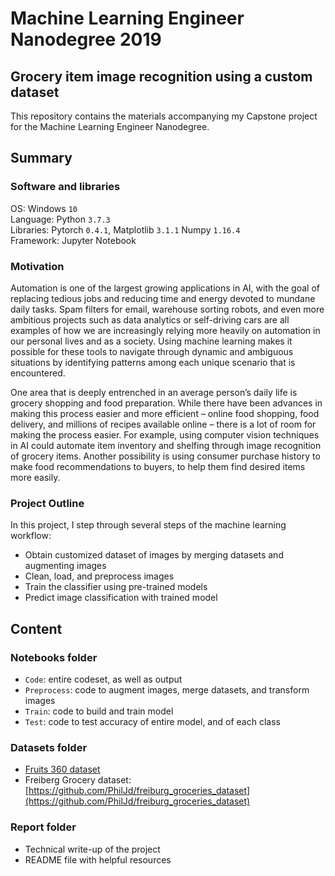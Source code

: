 # Machine Learning Engineer Nanodegree 2019
## Grocery item image recognition using a custom dataset

This repository contains the materials accompanying my Capstone project for the Machine Learning Engineer Nanodegree.

## Summary

### Software and libraries 
OS: Windows `10` <br>
Language: Python `3.7.3` <br>
Libraries: Pytorch `0.4.1`, Matplotlib `3.1.1` Numpy `1.16.4` <br>
Framework: Jupyter Notebook <br>

### Motivation
Automation is one of the largest growing applications in AI, with the goal of replacing tedious jobs and reducing time and energy devoted to mundane daily tasks.  Spam filters for email, warehouse sorting robots, and even more ambitious projects such as data analytics or self-driving cars are all examples of how we are increasingly relying more heavily on automation in our personal lives and as a society.  Using machine learning makes it possible for these tools to navigate through dynamic and ambiguous situations by identifying patterns among each unique scenario that is encountered.   

One area that is deeply entrenched in an average person’s daily life is grocery shopping and food preparation.  While there have been advances in making this process easier and more efficient – online food shopping, food delivery, and millions of recipes available online – there is a lot of room for making the process easier.  For example, using computer vision techniques in AI could automate item inventory and shelfing through image recognition of grocery items.  Another possibility is using consumer purchase history to make food recommendations to buyers, to help them find desired items more easily.  

### Project Outline
In this project, I step through several steps of the machine learning workflow:
- Obtain customized dataset of images by merging datasets and augmenting images 
- Clean, load, and preprocess images 
- Train the classifier using pre-trained models
- Predict image classification with trained model

## Content

### Notebooks folder
- `Code`: entire codeset, as well as output
- `Preprocess`: code to augment images, merge datasets, and transform images
- `Train`: code to build and train model
- `Test`: code to test accuracy of entire model, and of each class
    
### Datasets folder
- [Fruits 360 dataset](https://github.com/Horea94/Fruit-Images-Dataset)
- Freiberg Grocery dataset: [https://github.com/PhilJd/freiburg_groceries_dataset](https://github.com/PhilJd/freiburg_groceries_dataset)

### Report folder
- Technical write-up of the project 
- README file with helpful resources
